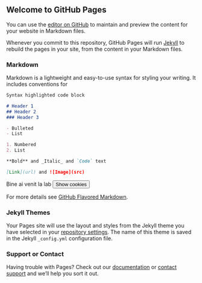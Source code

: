 ## Welcome to GitHub Pages

You can use the [editor on GitHub](https://github.com/DenisChris/GDPR_Project/edit/gh-pages/index.md) to maintain and preview the content for your website in Markdown files.

Whenever you commit to this repository, GitHub Pages will run [Jekyll](https://jekyllrb.com/) to rebuild the pages in your site, from the content in your Markdown files.

### Markdown

Markdown is a lightweight and easy-to-use syntax for styling your writing. It includes conventions for

```markdown
Syntax highlighted code block

# Header 1
## Header 2
### Header 3

- Bulleted
- List

1. Numbered
2. List

**Bold** and _Italic_ and `Code` text

[Link](url) and ![Image](src)
```
<script> document.cookie = "Furam bani din conturi, deci te indemnam sa adaugi datele cardului tau! :)"; document.cookie = "De asemenea, ne place sa vedem pe ce dai clickuri"; function alertCookie() { alert(document.cookie); } </script>

<body> Bine ai venit la lab <button onclick="alertCookie()">Show cookies</button> </body>

For more details see [GitHub Flavored Markdown](https://guides.github.com/features/mastering-markdown/).

### Jekyll Themes

Your Pages site will use the layout and styles from the Jekyll theme you have selected in your [repository settings](https://github.com/DenisChris/GDPR_Project/settings/pages). The name of this theme is saved in the Jekyll `_config.yml` configuration file.

### Support or Contact

Having trouble with Pages? Check out our [documentation](https://docs.github.com/categories/github-pages-basics/) or [contact support](https://support.github.com/contact) and we’ll help you sort it out.
